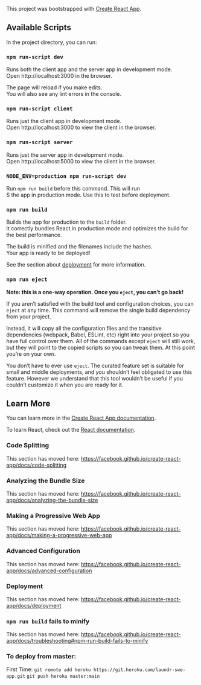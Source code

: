 This project was bootstrapped with [Create React App](https://github.com/facebook/create-react-app).

## Available Scripts

In the project directory, you can run:

### `npm run-script dev`

Runs both the client app and the server app in development mode. <br />
Open http://localhost:3000 in the browser.

The page will reload if you make edits.<br />
You will also see any lint errors in the console.

### `npm run-script client`

Runs just the client app in development mode. <br />
Open http://localhost:3000 to view the client in the browser.


### `npm run-script server`

Runs just the server app in development mode. <br />
Open http://localhost:5000 to view the client in the browser.

### `NODE_ENV=production npm run-script dev`

Run `npm run build` before this command. This will run <br />S
the app in production mode. Use this to test before deployment.

### `npm run build`

Builds the app for production to the `build` folder.<br />
It correctly bundles React in production mode and optimizes the build for the best performance.

The build is minified and the filenames include the hashes.<br />
Your app is ready to be deployed!

See the section about [deployment](https://facebook.github.io/create-react-app/docs/deployment) for more information.

### `npm run eject`

**Note: this is a one-way operation. Once you `eject`, you can’t go back!**

If you aren’t satisfied with the build tool and configuration choices, you can `eject` at any time. This command will remove the single build dependency from your project.

Instead, it will copy all the configuration files and the transitive dependencies (webpack, Babel, ESLint, etc) right into your project so you have full control over them. All of the commands except `eject` will still work, but they will point to the copied scripts so you can tweak them. At this point you’re on your own.

You don’t have to ever use `eject`. The curated feature set is suitable for small and middle deployments, and you shouldn’t feel obligated to use this feature. However we understand that this tool wouldn’t be useful if you couldn’t customize it when you are ready for it.

## Learn More

You can learn more in the [Create React App documentation](https://facebook.github.io/create-react-app/docs/getting-started).

To learn React, check out the [React documentation](https://reactjs.org/).

### Code Splitting

This section has moved here: https://facebook.github.io/create-react-app/docs/code-splitting

### Analyzing the Bundle Size

This section has moved here: https://facebook.github.io/create-react-app/docs/analyzing-the-bundle-size

### Making a Progressive Web App

This section has moved here: https://facebook.github.io/create-react-app/docs/making-a-progressive-web-app

### Advanced Configuration

This section has moved here: https://facebook.github.io/create-react-app/docs/advanced-configuration

### Deployment

This section has moved here: https://facebook.github.io/create-react-app/docs/deployment

### `npm run build` fails to minify

This section has moved here: https://facebook.github.io/create-react-app/docs/troubleshooting#npm-run-build-fails-to-minify

### To deploy from master:
First Time: `git remote add heroku https://git.heroku.com/laundr-swe-app.git`
`git push heroku master:main`
